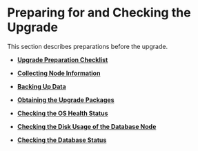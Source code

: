 # Preparing for and Checking the Upgrade<a name="EN-US_TOPIC_0305491450"></a>

This section describes preparations before the upgrade.

-   **[Upgrade Preparation Checklist](upgrade-preparation-checklist.md)**  

-   **[Collecting Node Information](collecting-node-information.md)**  

-   **[Backing Up Data](backing-up-data.md)**  

-   **[Obtaining the Upgrade Packages](obtaining-the-upgrade-packages.md)**  

-   **[Checking the OS Health Status](checking-the-os-health-status.md)**  

-   **[Checking the Disk Usage of the Database Node](checking-the-disk-usage-of-the-database-node.md)**  

-   **[Checking the Database Status](checking-the-database-status.md)**  


